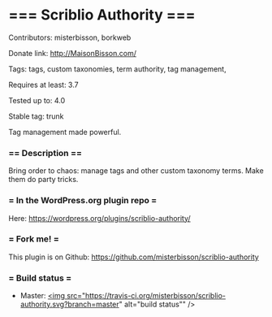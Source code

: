 # === Scriblio Authority ===

Contributors: misterbisson, borkweb

Donate link: http://MaisonBisson.com/

Tags: tags, custom taxonomies, term authority, tag management, 

Requires at least: 3.7

Tested up to: 4.0

Stable tag: trunk

Tag management made powerful.

### == Description ==

Bring order to chaos: manage tags and other custom taxonomy terms. Make them do party tricks.

### = In the WordPress.org plugin repo =

Here: https://wordpress.org/plugins/scriblio-authority/

### = Fork me! =

This plugin is on Github: https://github.com/misterbisson/scriblio-authority

### = Build status =

- Master: <a href="https://travis-ci.org/misterbisson/scriblio-authority"><img src="https://travis-ci.org/misterbisson/scriblio-authority.svg?branch=master" alt="build status"" /></a>

